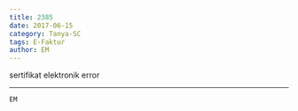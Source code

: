 ```yaml
---
title: 2385
date: 2017-06-15
category: Tanya-SC
tags: E-Faktur
author: EM
---
```


sertifikat elektronik error

---



`EM`
